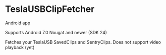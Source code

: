 # TeslaUSBClipFetcher
Android app

Supports Android 7.0 Nougat and newer (SDK 24)

Fetches your TeslaUSB SavedClips and SentryClips. Does not support video playback (yet)
